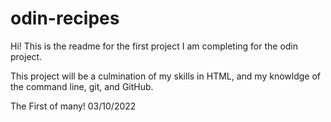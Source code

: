# odin-recipes

Hi!  This is the readme for the first project I am completing for the odin project.

This project will be a culmination of my skills in HTML, and my knowldge of the command line, git, and GitHub.

The First of many!  03/10/2022